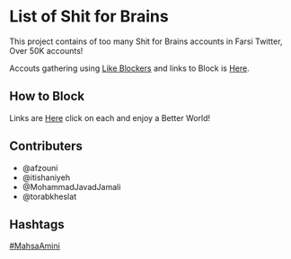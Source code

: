 # List of Shit for Brains
This project contains of too many Shit for Brains accounts in Farsi Twitter, Over 50K accounts!

Accouts gathering using [Like Blockers](https://github.com/dmstern/likers-blocker) and links to Block is [Here](shit-for-brains.md).

## How to Block
Links are [Here](shit-for-brains.md) click on each and enjoy a Better World!

## Contributers
- @afzouni
- @itishaniyeh
- @MohammadJavadJamali
- @torabkheslat 

## Hashtags
[#MahsaAmini](https://twitter.com/hashtag/MahsaAmini)



